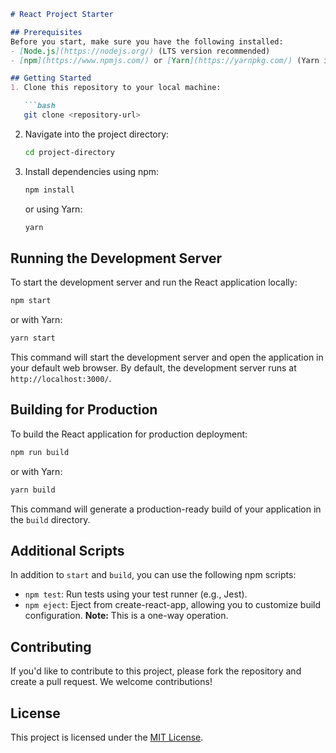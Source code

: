

```markdown
# React Project Starter

## Prerequisites
Before you start, make sure you have the following installed:
- [Node.js](https://nodejs.org/) (LTS version recommended)
- [npm](https://www.npmjs.com/) or [Yarn](https://yarnpkg.com/) (Yarn is optional but recommended)

## Getting Started
1. Clone this repository to your local machine:

   ```bash
   git clone <repository-url>
   ```
2. Navigate into the project directory:
   ```bash
   cd project-directory
   ```
3. Install dependencies using npm:
   ```bash
   npm install
   ```
   or using Yarn:
   ```bash
   yarn
   ```

## Running the Development Server
To start the development server and run the React application locally:
```bash
npm start
```
or with Yarn:
```bash
yarn start
```
This command will start the development server and open the application in your default web browser. By default, the development server runs at `http://localhost:3000/`.

## Building for Production
To build the React application for production deployment:
```bash
npm run build
```
or with Yarn:
```bash
yarn build
```
This command will generate a production-ready build of your application in the `build` directory.

## Additional Scripts
In addition to `start` and `build`, you can use the following npm scripts:
- `npm test`: Run tests using your test runner (e.g., Jest).
- `npm eject`: Eject from create-react-app, allowing you to customize build configuration. **Note:** This is a one-way operation.

## Contributing
If you'd like to contribute to this project, please fork the repository and create a pull request. We welcome contributions!

## License
This project is licensed under the [MIT License](LICENSE).
```
